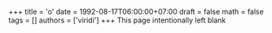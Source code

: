+++
title = 'o'
date = 1992-08-17T06:00:00+07:00
draft = false
math = false
tags = []
authors = ['viridi']
+++
This page intentionally left blank
<!--more-->
